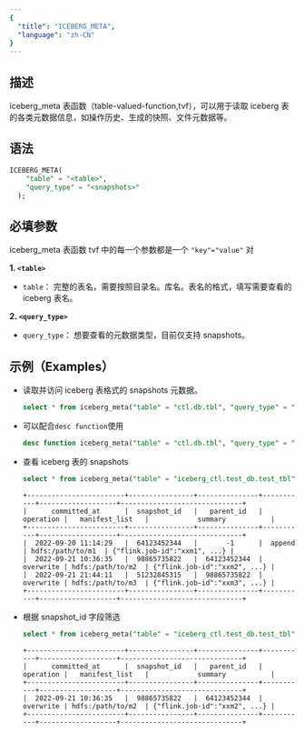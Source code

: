 ```yaml
---
{
  "title": "ICEBERG_META",
  "language": "zh-CN"
}
---
```


<!--
Licensed to the Apache Software Foundation (ASF) under one
or more contributor license agreements.  See the NOTICE file
distributed with this work for additional information
regarding copyright ownership.  The ASF licenses this file
to you under the Apache License, Version 2.0 (the
"License"); you may not use this file except in compliance
with the License.  You may obtain a copy of the License at

  http://www.apache.org/licenses/LICENSE-2.0

Unless required by applicable law or agreed to in writing,
software distributed under the License is distributed on an
"AS IS" BASIS, WITHOUT WARRANTIES OR CONDITIONS OF ANY
KIND, either express or implied.  See the License for the
specific language governing permissions and limitations
under the License.
-->

## 描述

iceberg_meta 表函数（table-valued-function,tvf），可以用于读取 iceberg 表的各类元数据信息，如操作历史、生成的快照、文件元数据等。

## 语法
```sql
ICEBERG_META(
    "table" = "<table>", 
    "query_type" = "<snapshots>"
  );
```

## 必填参数
iceberg_meta 表函数 tvf 中的每一个参数都是一个 `"key"="value"` 对

**1. `<table>`**
- `table`： 完整的表名，需要按照目录名。库名。表名的格式，填写需要查看的 iceberg 表名。

**2. `<query_type>`**
- `query_type`： 想要查看的元数据类型，目前仅支持 snapshots。


## 示例（Examples）

- 读取并访问 iceberg 表格式的 snapshots 元数据。

    ```sql
    select * from iceberg_meta("table" = "ctl.db.tbl", "query_type" = "snapshots");
    ```

- 可以配合`desc function`使用

    ```sql
    desc function iceberg_meta("table" = "ctl.db.tbl", "query_type" = "snapshots");
    ```

- 查看 iceberg 表的 snapshots

    ```sql
    select * from iceberg_meta("table" = "iceberg_ctl.test_db.test_tbl", "query_type" = "snapshots");
    ```
    ```text
    +------------------------+----------------+---------------+-----------+-------------------+------------------------------+
    |      committed_at      |  snapshot_id   |   parent_id   | operation |   manifest_list   |            summary           |
    +------------------------+----------------+---------------+-----------+-------------------+------------------------------+
    |  2022-09-20 11:14:29   |  64123452344   |       -1      |  append   | hdfs:/path/to/m1  | {"flink.job-id":"xxm1", ...} |
    |  2022-09-21 10:36:35   |  98865735822   |  64123452344  | overwrite | hdfs:/path/to/m2  | {"flink.job-id":"xxm2", ...} |
    |  2022-09-21 21:44:11   |  51232845315   |  98865735822  | overwrite | hdfs:/path/to/m3  | {"flink.job-id":"xxm3", ...} |
    +------------------------+----------------+---------------+-----------+-------------------+------------------------------+
    ```

- 根据 snapshot_id 字段筛选

    ```sql
    select * from iceberg_meta("table" = "iceberg_ctl.test_db.test_tbl", "query_type" = "snapshots") where snapshot_id = 98865735822;
    ```
    ```text
    +------------------------+----------------+---------------+-----------+-------------------+------------------------------+
    |      committed_at      |  snapshot_id   |   parent_id   | operation |   manifest_list   |            summary           |
    +------------------------+----------------+---------------+-----------+-------------------+------------------------------+
    |  2022-09-21 10:36:35   |  98865735822   |  64123452344  | overwrite | hdfs:/path/to/m2  | {"flink.job-id":"xxm2", ...} |
    +------------------------+----------------+---------------+-----------+-------------------+------------------------------+
    ```
